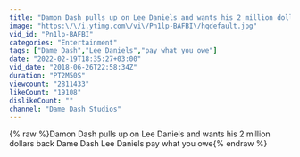 ```yaml
---
title: "Damon Dash pulls up on Lee Daniels and wants his 2 million dollars back"
image: "https:\/\/i.ytimg.com\/vi\/Pn1lp-BAFBI\/hqdefault.jpg"
vid_id: "Pn1lp-BAFBI"
categories: "Entertainment"
tags: ["Dame Dash","Lee Daniels","pay what you owe"]
date: "2022-02-19T18:35:27+03:00"
vid_date: "2018-06-26T22:58:34Z"
duration: "PT2M50S"
viewcount: "2811433"
likeCount: "19108"
dislikeCount: ""
channel: "Dame Dash Studios"
---
```

{% raw %}Damon Dash pulls up on Lee Daniels and wants his 2 million dollars back Dame Dash Lee Daniels pay what you owe{% endraw %}
